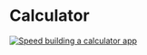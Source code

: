 ﻿# Calculator
[![Speed building a calculator app](https://yt-embed.herokuapp.com/embed?v=q1l091aGJFU&t=643s-Y)](https://www.youtube.com/watch?v=q1l091aGJFU&t=643s-Y "Speed building a Calculator App")
